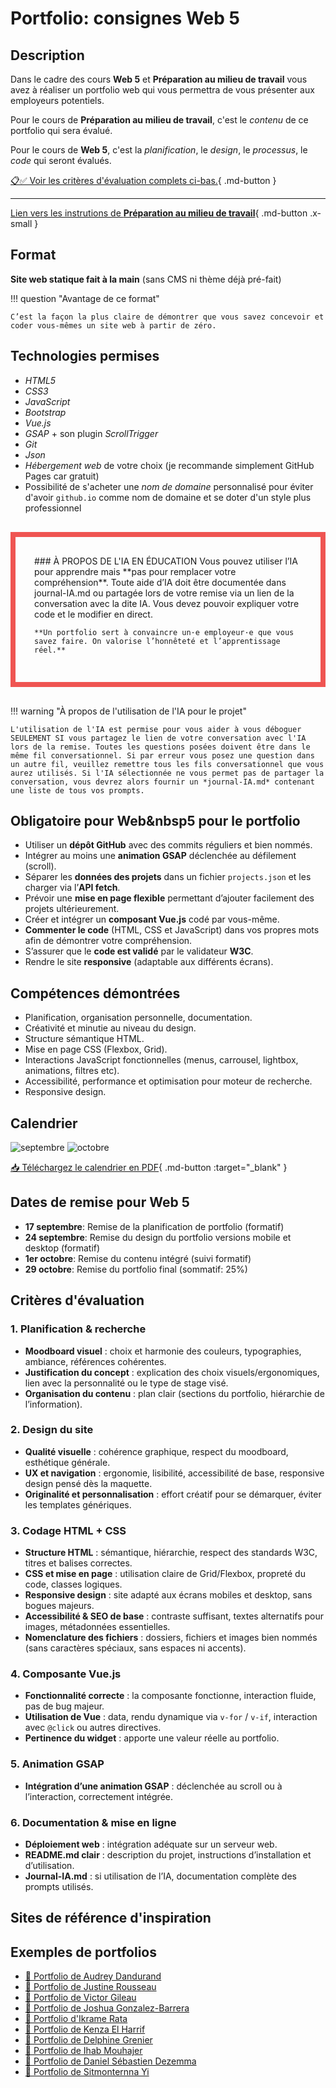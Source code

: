 
<!--
https://squidfunk.github.io/mkdocs-material/reference/admonitions/
✏️note, 📄abstract, ℹ️info, 🔥tip, ✔️success, ❔question, ⚠️warning, ❌failure, ⚡danger, 🐞bug, 🧪example, ❜❜quote
-->

# Portfolio: consignes Web&nbsp;5

## Description

Dans le cadre des cours **Web 5** et **Préparation au milieu de travail** vous avez à réaliser un portfolio web qui vous permettra de vous présenter aux employeurs potentiels.

Pour le cours de **Préparation au milieu de travail**, c'est le *contenu* de ce portfolio qui sera évalué.

Pour le cours de **Web 5**, c'est la *planification*, le *design*, le *processus*, le *code* qui seront évalués.

[📋✅ Voir les critères d'évaluation complets ci-bas.](#criteres-devaluation){ .md-button }

<hr>

[Lien vers les instrutions de **Préparation au milieu de travail**](https://tim-montmorency.com/compendium/582-541%E2%80%93preparation-milieu-travail/stages/portfolio.html){ .md-button .x-small }

## Format

**Site web statique fait à la main** (sans CMS ni thème déjà pré-fait)

!!! question "Avantage de ce format"

    C’est la façon la plus claire de démontrer que vous savez concevoir et coder vous-mêmes un site web à partir de zéro.

## Technologies permises

- *HTML5*
- *CSS3*
- *JavaScript*
- *Bootstrap*
- *Vue.js*
- *GSAP* + son plugin *ScrollTrigger*
- *Git*
- *Json*
- *Hébergement web* de votre choix (je recommande simplement GitHub Pages car gratuit)
- Possibilité de s'acheter une *nom de domaine* personnalisé pour éviter d'avoir `github.io` comme nom de domaine et se doter d'un style plus professionnel

<div style="margin: 30px 0; padding: 30px; border: 8px solid #ef5552;">
    ### À PROPOS DE L'IA EN ÉDUCATION
    Vous pouvez utiliser l’IA pour apprendre mais **pas pour remplacer votre compréhension**. Toute aide d’IA doit être documentée dans journal-IA.md ou partagée lors de votre remise via un lien de la conversation avec la dite IA. Vous devez pouvoir expliquer votre code et le modifier en direct. 
    
    **Un portfolio sert à convaincre un·e employeur·e que vous savez faire. On valorise l’honnêteté et l’apprentissage réel.** 
</div>

!!! warning "À propos de l'utilisation de l'IA pour le projet"

    L'utilisation de l'IA est permise pour vous aider à vous déboguer SEULEMENT SI vous partagez le lien de votre conversation avec l'IA lors de la remise. Toutes les questions posées doivent être dans le même fil conversationnel. Si par erreur vous posez une question dans un autre fil, veuillez remettre tous les fils conversationnel que vous aurez utilisés. Si l'IA sélectionnée ne vous permet pas de partager la conversation, vous devrez alors fournir un *journal-IA.md* contenant une liste de tous vos prompts.

## Obligatoire pour Web&nbsp5 pour le portfolio

- Utiliser un **dépôt GitHub** avec des commits réguliers et bien nommés.  
- Intégrer au moins une **animation GSAP** déclenchée au défilement (scroll).  
- Séparer les **données des projets** dans un fichier `projects.json` et les charger via l’**API fetch**.  
- Prévoir une **mise en page flexible** permettant d’ajouter facilement des projets ultérieurement.  
- Créer et intégrer un **composant Vue.js** codé par vous-même.  
- **Commenter le code** (HTML, CSS et JavaScript) dans vos propres mots afin de démontrer votre compréhension.  
- S’assurer que le **code est validé** par le validateur **W3C**.  
- Rendre le site **responsive** (adaptable aux différents écrans).  


## Compétences démontrées

- Planification, organisation personnelle, documentation.
- Créativité et minutie au niveau du design.
- Structure sémantique HTML.
- Mise en page CSS (Flexbox, Grid).
- Interactions JavaScript fonctionnelles (menus, carrousel, lightbox, animations, filtres etc).
- Accessibilité, performance et optimisation pour moteur de recherche.
- Responsive design.


## Calendrier

![septembre](./assets/portfolio-calendrier-2025-page1.png)
![octobre](./assets/portfolio-calendrier-2025-page2.png)

[📥 Téléchargez le calendrier en PDF](./assets/portfolio-calendrier-2025.pdf){ .md-button :target="_blank" }

## Dates de remise pour Web 5

* **17 septembre**: Remise de la planification de portfolio (formatif)
* **24 septembre**: Remise du design du portfolio versions mobile et desktop (formatif)
* **1er octobre**: Remise du contenu intégré (suivi formatif)
* **29 octobre**: Remise du portfolio final (sommatif: 25%)

## Critères d'évaluation

### 1. Planification & recherche  

- **Moodboard visuel** : choix et harmonie des couleurs, typographies, ambiance, références cohérentes.  
- **Justification du concept** : explication des choix visuels/ergonomiques, lien avec la personnalité ou le type de stage visé.  
- **Organisation du contenu** : plan clair (sections du portfolio, hiérarchie de l’information).  

### 2. Design du site  

- **Qualité visuelle** : cohérence graphique, respect du moodboard, esthétique générale.  
- **UX et navigation** : ergonomie, lisibilité, accessibilité de base, responsive design pensé dès la maquette.  
- **Originalité et personnalisation** : effort créatif pour se démarquer, éviter les templates génériques.  

### 3. Codage HTML + CSS 

- **Structure HTML** : sémantique, hiérarchie, respect des standards W3C, titres et balises correctes.  
- **CSS et mise en page** : utilisation claire de Grid/Flexbox, propreté du code, classes logiques.  
- **Responsive design** : site adapté aux écrans mobiles et desktop, sans bogues majeurs.  
- **Accessibilité & SEO de base** : contraste suffisant, textes alternatifs pour images, métadonnées essentielles.  
- **Nomenclature des fichiers** : dossiers, fichiers et images bien nommés (sans caractères spéciaux, sans espaces ni accents).  

### 4. Composante Vue.js  

- **Fonctionnalité correcte** : la composante fonctionne, interaction fluide, pas de bug majeur.  
- **Utilisation de Vue** : data, rendu dynamique via `v-for` / `v-if`, interaction avec `@click` ou autres directives.  
- **Pertinence du widget** : apporte une valeur réelle au portfolio.  

### 5. Animation GSAP 

- **Intégration d’une animation GSAP** : déclenchée au scroll ou à l’interaction, correctement intégrée.  

### 6. Documentation & mise en ligne 

- **Déploiement web** : intégration adéquate sur un serveur web.  
- **README.md clair** : description du projet, instructions d’installation et d’utilisation.  
- **Journal-IA.md** : si utilisation de l’IA, documentation complète des prompts utilisés.  


## Sites de référence d'inspiration

## Exemples de portfolios

- [💼 Portfolio de Audrey Dandurand](https://audreydandurand.github.io/index.html)
- [💼 Portfolio de Justine Rousseau](https://justinersu.github.io/)
- [💼 Portfolio de Victor Gileau](https://victorgileau.github.io/victorgileau_portfolio/index.html)
- [💼 Portfolio de Joshua Gonzalez-Barrera](https://jxshvfx.github.io/joshuagonzalez.github.io/)
- [💼 Portfolio d'Ikrame Rata](https://ikramert.ca/)
- [💼 Portfolio de Kenza El Harrif](https://kenzaelharrif.github.io/KenzaElHarrif_portfolio/index.html)  
- [💼 Portfolio de Delphine Grenier](https://delphineg-projets.github.io/portfolio)  
- [💼 Portfolio de Ihab Mouhajer](https://ihabmjr.github.io/)
- [💼 Portfolio de Daniel Sébastien Dezemma](https://dezemma.com/)  
- [💼 Portfolio de Sitmonternna Yi](https://sitmonternna.github.io/artist_portfolio/)
